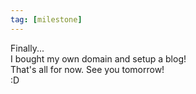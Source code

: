 ```yaml
---
tag: [milestone]
---
```


Finally...  
I bought my own domain and setup a blog!  
That's all for now. See you tomorrow!  
:D